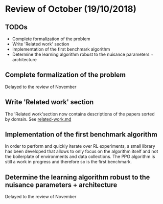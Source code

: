 # Review of October (19/10/2018)

## TODOs

- Complete formalization of the problem
- Write 'Related work' section
- Implementation of the first benchmark algorithm
- Determine the learning algorithm robust to the nuisance parameters + architecture

## Complete formalization of the problem

Delayed to the review of November

## Write 'Related work' section

The 'Related work'section now contains descriptions of the papers sorted by domain. See [related-work.md](../related-work.md)

## Implementation of the first benchmark algorithm

In order to perform and quickly iterate over RL experiments, a small library has been developed that allows to only focus on the algorithm itself and not the boilerplate of environments and data collections.
The PPO algorithm is still a work in progress and therefore so is the first benchmark.

## Determine the learning algorithm robust to the nuisance parameters + architecture

Delayed to the review of November
